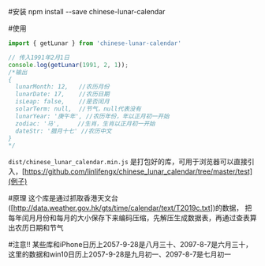 #安装
npm install --save chinese-lunar-calendar

#使用
```js
import { getLunar } from 'chinese-lunar-calendar'

// 传入1991年2月1日
console.log(getLunar(1991, 2, 1)); 
/*输出
{ 
  lunarMonth: 12,   //农历月份
  lunarDate: 17,    //农历日期
  isLeap: false,    //是否闰月
  solarTerm: null,  //节气，null代表没有
  lunarYear: '庚午年', //农历年份，年以正月初一开始
  zodiac: '马',     //生肖，生肖以正月初一开始
  dateStr: '腊月十七' //农历中文
}
*/

```

`dist/chinese_lunar_calendar.min.js` 是打包好的库，可用于浏览器可以直接引入，[https://github.com/linlifengx/chinese_lunar_calendar/tree/master/test](例子)

#原理
这个库是通过抓取香港天文台([http://data.weather.gov.hk/gts/time/calendar/text/T2019c.txt])的数据，
把每年闰月月份和每月的大小保存下来编码压缩，先解压生成数据表，再通过查表算出农历日期和节气

#注意!!
某些库和iPhone日历上2057-9-28是八月三十、2097-8-7是六月三十，
这里的数据和win10日历上2057-9-28是九月初一、2097-8-7是七月初一